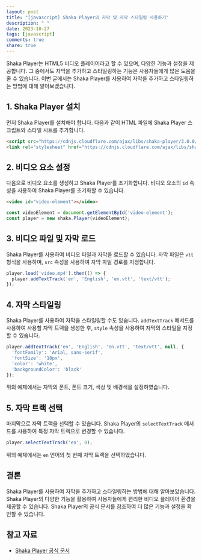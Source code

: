 ```yaml
---
layout: post
title: "[javascript] Shaka Player의 자막 및 자막 스타일링 사용하기"
description: " "
date: 2023-10-27
tags: [javascript]
comments: true
share: true
---
```


Shaka Player는 HTML5 비디오 플레이어라고 할 수 있으며, 다양한 기능과 설정을 제공합니다. 그 중에서도 자막을 추가하고 스타일링하는 기능은 사용자들에게 많은 도움을 줄 수 있습니다. 이번 글에서는 Shaka Player를 사용하여 자막을 추가하고 스타일링하는 방법에 대해 알아보겠습니다.

## 1. Shaka Player 설치

먼저 Shaka Player를 설치해야 합니다. 다음과 같이 HTML 파일에 Shaka Player 스크립트와 스타일 시트를 추가합니다.

```html
<script src="https://cdnjs.cloudflare.com/ajax/libs/shaka-player/3.0.0/shaka-player.compiled.js"></script>
<link rel="stylesheet" href="https://cdnjs.cloudflare.com/ajax/libs/shaka-player/3.0.0/controls.css">
```

## 2. 비디오 요소 설정

다음으로 비디오 요소를 생성하고 Shaka Player를 초기화합니다. 비디오 요소의 `id` 속성을 사용하여 Shaka Player를 초기화할 수 있습니다.

```html
<video id="video-element"></video>
```

```javascript
const videoElement = document.getElementById('video-element');
const player = new shaka.Player(videoElement);
```

## 3. 비디오 파일 및 자막 로드

Shaka Player를 사용하여 비디오 파일과 자막을 로드할 수 있습니다. 자막 파일은 `vtt` 형식을 사용하며, `src` 속성을 사용하여 자막 파일 경로를 지정합니다.

```javascript
player.load('video.mp4').then(() => {
  player.addTextTrack('en', 'English', 'en.vtt', 'text/vtt');
});
```

## 4. 자막 스타일링

Shaka Player를 사용하여 자막을 스타일링할 수도 있습니다. `addTextTrack` 메서드를 사용하여 사용할 자막 트랙을 생성한 후, `style` 속성을 사용하여 자막의 스타일을 지정할 수 있습니다.

```javascript
player.addTextTrack('en', 'English', 'en.vtt', 'text/vtt', null, {
  'fontFamily': 'Arial, sans-serif',
  'fontSize': '18px',
  'color': 'white',
  'backgroundColor': 'black'
});
```

위의 예제에서는 자막의 폰트, 폰트 크기, 색상 및 배경색을 설정하였습니다.

## 5. 자막 트랙 선택

마지막으로 자막 트랙을 선택할 수 있습니다. Shaka Player의 `selectTextTrack` 메서드를 사용하여 특정 자막 트랙으로 변경할 수 있습니다.

```javascript
player.selectTextTrack('en', 0);
```

위의 예제에서는 `en` 언어의 첫 번째 자막 트랙을 선택하였습니다.

## 결론

Shaka Player를 사용하여 자막을 추가하고 스타일링하는 방법에 대해 알아보았습니다. Shaka Player의 다양한 기능을 활용하여 사용자들에게 편리한 비디오 플레이어 환경을 제공할 수 있습니다. Shaka Player의 공식 문서를 참조하여 더 많은 기능과 설정을 확인할 수 있습니다.

## 참고 자료

- [Shaka Player 공식 문서](https://github.com/google/shaka-player)